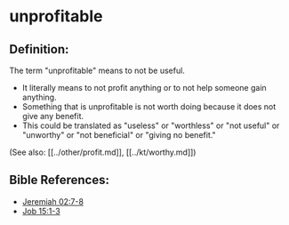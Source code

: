 # unprofitable #

## Definition: ##

The term "unprofitable" means to not be useful.

* It literally means to not profit anything or to not help someone gain anything.
* Something that is unprofitable is not worth doing because it does not give any benefit.
* This could be translated as "useless" or "worthless" or "not useful" or "unworthy" or "not beneficial" or "giving no benefit."

(See also: [[../other/profit.md]], [[../kt/worthy.md]])

## Bible References: ##

* [Jeremiah 02:7-8](en/tn/jer/help/02/07)
* [Job 15:1-3](en/tn/job/help/15/01)
